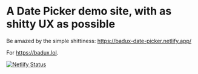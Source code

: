 # A Date Picker demo site, with as shitty UX as possible

Be amazed by the simple shittiness: https://badux-date-picker.netlify.app/

For https://badux.lol.

[![Netlify Status](https://api.netlify.com/api/v1/badges/f8e43b67-7a45-4ccd-94ec-2ec5a4eb9d98/deploy-status)](https://app.netlify.com/projects/badux-date-picker/deploys)